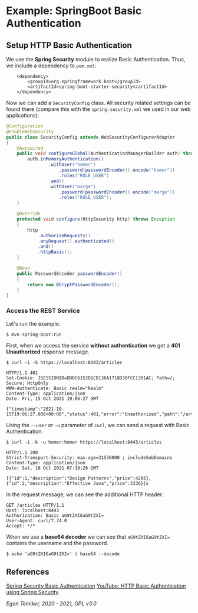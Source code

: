 # Example: SpringBoot Basic Authentication

## Setup HTTP Basic Authentication

We use the **Spring Security** module to realize Basic Authentication.
Thus, we include a dependency to `pom.xml`:

```
    <dependency>
        <groupId>org.springframework.boot</groupId>
        <artifactId>spring-boot-starter-security</artifactId>
    </dependency>
```

Now we can add a `SecurityConfig` class. All security related settings can be found there
(compare this with the `spring-security.xml` we used in our web applications):

```Java 
@Configuration
@EnableWebSecurity
public class SecurityConfig extends WebSecurityConfigurerAdapter
{
    @Autowired
    public void configureGlobal(AuthenticationManagerBuilder auth) throws Exception {
        auth.inMemoryAuthentication()
                .withUser("homer")
                    .password(passwordEncoder().encode("homer"))
                    .roles("ROLE_USER")
                .and()
                .withUser("marge")
                    .password(passwordEncoder().encode("marge"))
                    .roles("ROLE_USER");
    }

    @Override
    protected void configure(HttpSecurity http) throws Exception
    {
        http
            .authorizeRequests()
            .anyRequest().authenticated()
            .and()
            .httpBasic();
    }

    @Bean
    public PasswordEncoder passwordEncoder()
    {
        return new BCryptPasswordEncoder();
    }
}
```

### Access the REST Service

Let's run the example:
```
$ mvn spring-boot:run
```

First, when we access the service **without authentication** we get a **401 Unauthorized** response message.
```
$ curl -i -k https://localhost:8443/articles

HTTP/1.1 401 
Set-Cookie: JSESSIONID=DDDC6152D1CD136A1718D30FCC1301AC; Path=/; Secure; HttpOnly
WWW-Authenticate: Basic realm="Realm"
Content-Type: application/json
Date: Fri, 15 Oct 2021 19:06:27 GMT

{"timestamp":"2021-10-15T19:06:27.008+00:00","status":401,"error":"Unauthorized","path":"/articles"}
```

Using the `--user` or `-u` parameter of `curl`, we can send a request with Basic Authentication.

```
$ curl -i -k -u homer:homer https://localhost:8443/articles

HTTP/1.1 200 
Strict-Transport-Security: max-age=31536000 ; includeSubDomains
Content-Type: application/json
Date: Sat, 16 Oct 2021 07:18:26 GMT

[{"id":1,"description":"Design Patterns","price":4295},{"id":2,"description":"Effective Java","price":3336}]s
```

In the request message, we can see the additional HTTP header:

```
GET /articles HTTP/1.1
Host: localhost:8443
Authorization: Basic aG9tZXI6aG9tZXI=
User-Agent: curl/7.74.0
Accept: */*
```

When we use a **base64 decoder** we can see that `aG9tZXI6aG9tZXI=` contains the username and the password. 

```
$ echo 'aG9tZXI6aG9tZXI=' | base64 --decode
```


## References

[Spring Security Basic Authentication](https://www.baeldung.com/spring-security-basic-authentication)
[YouTube: HTTP Basic Authentication using Spring Security](https://youtu.be/hF-iMHpl970)

*Egon Teiniker, 2020 - 2021, GPL v3.0*